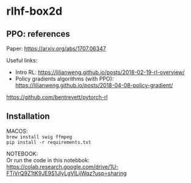 # rlhf-box2d

## PPO: references
Paper: https://arxiv.org/abs/1707.06347     

Useful links:      
- Intro RL: https://lilianweng.github.io/posts/2018-02-19-rl-overview/
- Policy gradients algorithms (with PPO): https://lilianweng.github.io/posts/2018-04-08-policy-gradient/         

https://github.com/bentrevett/pytorch-rl

## Installation    
MACOS:       
`brew install swig ffmpeg`     
`pip install -r requirements.txt`     

NOTEBOOK:          
Or run the code in this notebbok: https://colab.research.google.com/drive/1U-FTjVrQ9Z1tK9JE9S1JlyLgVlLijWqz?usp=sharing       
